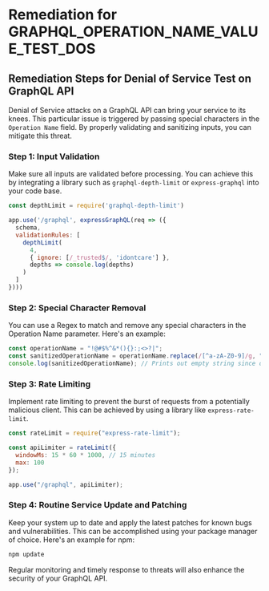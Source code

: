 # Remediation for GRAPHQL_OPERATION_NAME_VALUE_TEST_DOS

## Remediation Steps for Denial of Service Test on GraphQL API 
Denial of Service attacks on a GraphQL API can bring your service to its knees. This particular issue is triggered by passing special characters in the `Operation Name` field. By properly validating and sanitizing inputs, you can mitigate this threat. 

### Step 1: Input Validation
Make sure all inputs are validated before processing. You can achieve this by integrating a library such as `graphql-depth-limit` or `express-graphql` into your code base. 

```javascript
const depthLimit = require('graphql-depth-limit')

app.use('/graphql', expressGraphQL(req => ({
  schema,
  validationRules: [
    depthLimit(
      4,
      { ignore: [/_trusted$/, 'idontcare'] },
      depths => console.log(depths)
    )
  ]
})))
```

### Step 2: Special Character Removal
You can use a Regex to match and remove any special characters in the Operation Name parameter. Here's an example:

```javascript
const operationName = "!@#$%^&*(){}:;<>?|";
const sanitizedOperationName = operationName.replace(/[^a-zA-Z0-9]/g, "");
console.log(sanitizedOperationName); // Prints out empty string since operationName was all special characters
```

### Step 3: Rate Limiting
Implement rate limiting to prevent the burst of requests from a potentially malicious client. This can be achieved by using a library like `express-rate-limit`.

```javascript
const rateLimit = require("express-rate-limit");

const apiLimiter = rateLimit({
  windowMs: 15 * 60 * 1000, // 15 minutes
  max: 100
});

app.use("/graphql", apiLimiter);
```

### Step 4: Routine Service Update and Patching
Keep your system up to date and apply the latest patches for known bugs and vulnerabilities. This can be accomplished using your package manager of choice. Here's an example for npm:

```bash
npm update
```
Regular monitoring and timely response to threats will also enhance the security of your GraphQL API.